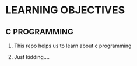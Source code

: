 # LEARNING OBJECTIVES

## C PROGRAMMING

1. This repo helps us to learn about c programming

2. Just kidding....  
